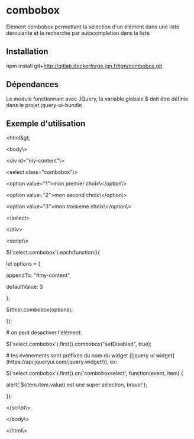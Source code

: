 # combobox
Elément combobox permettant la sélection d'un élément dans une liste déroulante et la recherche par autocompletion dans la liste

## Installation
npm install git+http://gitlab.dockerforge.ign.fr/ign/combobox.git

## Dépendances
Le module fonctionnant avec JQuery, la variable globale $ doit être définie dans le projet
jquery-ui-bundle

## Exemple d'utilisation
&lt;html\&gt;

<p>	&lt;body\&gt;</p>
<p>		&lt;div id="my-content"\&gt;</p>
<p>			&lt;select class="combobox"\&gt;</p>
<p>				&lt;option value="1"&gt;mon premier choix\&lt;/option\&gt;</p>
<p>				&lt;option value="2"&gt;mon second choix\&lt;/option\&gt;</p>
<p>				&lt;option value="3"&gt;mon troisieme choix\&lt;/option\&gt;</p>
<p>			&lt;/select&gt;</p>
<p>		&lt;/div&gt</p>
		
<p>		&lt;script\&gt;</p>
<p>			$('select.combobox').each(function(){</p>
<p>				let options = {</p>
<p>					appendTo: "#my-content",</p>
<p>					defaultValue: 3</p>
<p>				};</p>
				
<p>				$(this).combobox(options);</p>
<p>			});</p>
			
<p>			# on peut désactiver l'élément:</p>
<p>			$('select.combobox').first().combobox("setDisabled", true);</p>
			
<p>			# les évènements sont préfixés du nom du widget ([jquery ui widget](https://api.jqueryui.com/jquery.widget/)), ex:</p>
<p>			$('select.combobox').first().on('comboboxselect', function(event, item) {</p>
<p>				alert(`${item.item.value} est une super sélection, bravo!`);</p>
<p>			});
<p>		&lt;/script\&gt;</p>
<p>		&lt;/body\&gt;</p>
<p>&lt;/html\&gt;</p>

